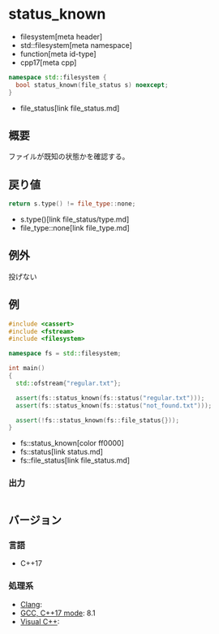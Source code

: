 # status_known
* filesystem[meta header]
* std::filesystem[meta namespace]
* function[meta id-type]
* cpp17[meta cpp]

```cpp
namespace std::filesystem {
  bool status_known(file_status s) noexcept;
}
```
* file_status[link file_status.md]

## 概要
ファイルが既知の状態かを確認する。


## 戻り値
```cpp
return s.type() != file_type::none;
```
* s.type()[link file_status/type.md]
* file_type::none[link file_type.md]


## 例外
投げない


## 例
```cpp example
#include <cassert>
#include <fstream>
#include <filesystem>

namespace fs = std::filesystem;

int main()
{
  std::ofstream{"regular.txt"};

  assert(fs::status_known(fs::status("regular.txt")));
  assert(fs::status_known(fs::status("not_found.txt")));

  assert(!fs::status_known(fs::file_status{}));
}
```
* fs::status_known[color ff0000]
* fs::status[link status.md]
* fs::file_status[link file_status.md]

### 出力
```
```

## バージョン
### 言語
- C++17

### 処理系
- [Clang](/implementation.md#clang):
- [GCC, C++17 mode](/implementation.md#gcc): 8.1
- [Visual C++](/implementation.md#visual_cpp):
